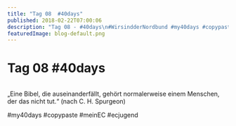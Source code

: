 ```yaml
---
title: "Tag 08  #40days"
published: 2018-02-22T07:00:06
description: "Tag 08 - #40days\n#WirsindderNordbund #my40days #copypaste #meinEC #ecjugend"
featuredImage: blog-default.png
---
```


# Tag 08  #40days

<img loading="lazy" src="old/40DAYS_02-22_UP-tag-08.jpg" alt>

&#8222;Eine Bibel, die auseinanderfällt, gehört normalerweise einem Menschen, der das nicht tut.&#8220; 
(nach C. H. Spurgeon)

#my40days #copypaste #meinEC #ecjugend
